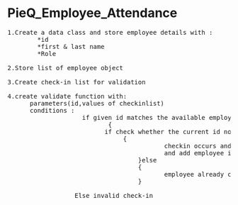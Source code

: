 # PieQ_Employee_Attendance

<pre>
1.Create a data class and store employee details with :
        *id
        *first & last name
        *Role

2.Store list of employee object  

3.Create check-in list for validation

4.create validate function with:
      parameters(id,values of checkinlist)
      conditions : 
                    if given id matches the available employee's id
                           {
                          if check whether the current id not in checkinlist
                               {    
                                          checkin occurs and print the employee details 
                                          and add employee in checkin list with id and date & time
                                   }else
                                   {
                                          employee already checked in
                                   }

                  Else invalid check-in               
</pre>
